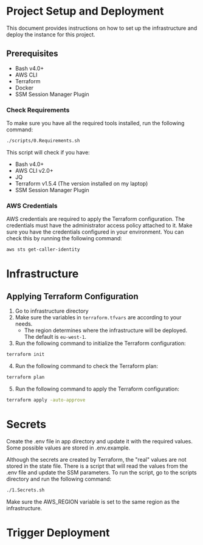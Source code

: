 # Project Setup and Deployment

This document provides instructions on how to set up the infrastructure and deploy the instance for this project.

## Prerequisites

- Bash v4.0+
- AWS CLI
- Terraform
- Docker
- SSM Session Manager Plugin

### Check Requirements

To make sure you have all the required tools installed, run the following command:

```bash
./scripts/0.Requirements.sh
```

This script will check if you have:

- Bash v4.0+
- AWS CLI v2.0+
- JQ
- Terraform v1.5.4 (The version installed on my laptop)
- SSM Session Manager Plugin

### AWS Credentials

AWS credentials are required to apply the Terraform configuration. The credentials must have the administrator access policy attached to it. Make sure you have the credentials configured in your environment. You can check this by running the following command:

```bash
aws sts get-caller-identity
```

# Infrastructure

## Applying Terraform Configuration

1. Go to infrastructure directory
2. Make sure the variables in `terraform.tfvars` are according to your needs.
   - The region determines where the infrastructure will be deployed. The default is `eu-west-1`.
3. Run the following command to initialize the Terraform configuration:

```bash
terraform init
```

4. Run the following command to check the Terraform plan:

```bash
terraform plan
```

5. Run the following command to apply the Terraform configuration:

```bash
terraform apply -auto-approve
```

# Secrets

Create the .env file in app directory and update it with the required values. Some possible values are stored in .env.example.

Although the secrets are created by Terraform, the "real" values are not stored in the state file. There is a script that will read the values from the .env file and update the SSM parameters. To run the script, go to the scripts directory and run the following command:

```bash
./1.Secrets.sh
```

Make sure the AWS_REGION variable is set to the same region as the infrastructure.

# Trigger Deployment
